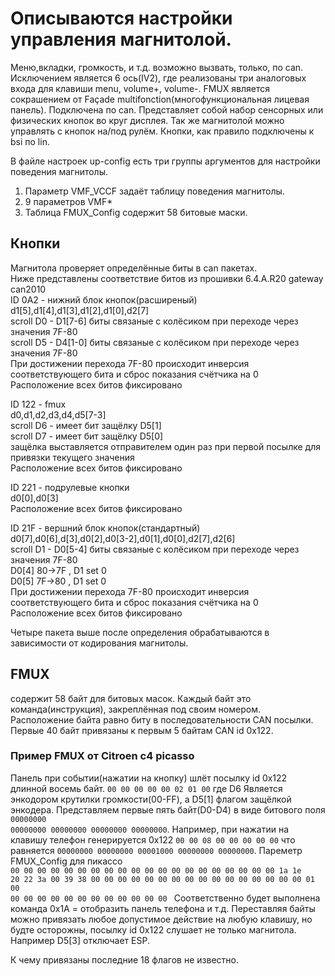 # Описываются настройки управления магнитолой.
Меню,вкладки, громкость, и т.д. возможно вызвать, только, по can. Исключением является 6 ось(IV2), где реализованы три аналоговых входа для клавиши menu, volume+, volume-.
FMUX является сокрашением от Façade multifonction(многофункциональная лицевая панель). Подключена по can. Представляет собой набор сенсорных или физических кнопок во круг дисплея.
Так же магнитолой можно управлять с кнопок на/под рулём. Кнопки, как правило подключены к bsi по lin.

В файле настроек up-config есть три группы аргументов для настройки поведения магнитолы.
1) Параметр VMF_VCCF задаёт таблицу поведения магнитолы.
2) 9 параметров VMF* 
3) Таблица FMUX_Config содержит 58 битовые маски.

## Кнопки
Магнитола проверяет определённые биты в can пакетах.  
Ниже представлены соответствие битов из прошивки 6.4.A.R20 gateway can2010  
ID 0A2 - нижний блок кнопок(расширеный)  
d1[5],d1[4],d1[3],d1[2],d1[0],d2[7]  
scroll D0 - D1[7-6] биты связаные с колёсиком при переходе через значения 7F-80  
scroll D5 - D4[1-0] биты связаные с колёсиком при переходе через значения 7F-80  
При достижении перехода 7F-80 происходит инверсия соответствующего бита и сброс показания счётчика на 0  
Расположение всех битов фиксировано  

ID 122 - fmux  
d0,d1,d2,d3,d4,d5[7-3]  
scroll D6 - имеет бит защёлку D5[1]  
scroll D7 - имеет бит защёлку D5[0]  
защёлка выставляется отправителем один раз при первой посылке для привязки текущего значения  
Расположение всех битов фиксировано  

ID 221 - подрулевые кнопки  
d0[0],d0[3]  
Расположение всех битов фиксировано  

ID 21F  - вершний блок кнопок(стандартный)  
d0[7],d0[6],d[3],d0[2],d0[3-2],d0[1],d0[0],d2[7],d2[6]  
scroll D1 - D0[5-4] биты связаные с колёсиком при переходе через значения 7F-80  
D0[4] 80->7F , D1 set 0  
D0[5] 7F->80 , D1 set 0  
При достижении перехода 7F-80 происходит инверсия соответствующего бита и сброс показания счётчика на 0  
Расположение всех битов фиксировано  

Четыре пакета выше после определения обрабатываются в зависимости от кодирования магнитолы.  
## FMUX
содержит 58 байт для битовых масок. Каждый байт это команда(инструкция), закреплённая под своим номером. Расположение байта равно биту в последовательности CAN посылки.
Первые 40 байт привязаны к первым 5 байтам CAN id 0x122.

### Пример FMUX от Citroen с4 picasso
Панель при событии(нажатии на кнопку) шлёт посылку id 0x122 длинной восемь байт.
<code>00 00 00 00 00 02 01 00</code>
где D6 Является энкодором крутилки громкости(00-FF), а D5[1] флагом защёлкой энкодера.
Представляем первые пять байт(D0-D4) в виде битового поля <code>00000000 00000000 00000000 00000000 00000000</code>.
Например, при нажатии на клавишу телефон генерируется 0x122 <code>00 00 08 00 00 00 00 00</code> что равняется <code>00000000 00000000 00001000 00000000 00000000</code>.
Пареметр FMUX_Config для пикассо  
<code>00 00 00 00 00 00 00 00 00 00 00 00 00 00 00 00 
00 00 00 00 1a 1e 20 22 3a 00 39 38 00 00 00 00 
00 00 00 00 00 00 00 00 00 00 00 00 01 00 00 00 
00 00 00 00 00 00 00 00 00 00 </code>
Соответственно будет выполнена команда 0x1A = отобразить панель телефона и т.д.
Переставляя байты можно привязать любое допустимое действие на любую клавишу, но будте осторожны, посылку id 0x122 слушает не только магнитола. Например D5[3] отключает ESP. 

К чему привязаны последние 18 флагов не известно.

